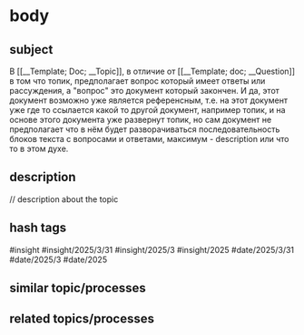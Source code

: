 # body
## subject
В [[__Template; Doc; __Topic]], в отличие от [[__Template; doc; __Question]] в том что топик, предполагает вопрос который имеет ответы или рассуждения, а "вопрос" это документ который закончен. И да, этот документ возможно уже является референсным, т.е. на этот документ уже где то ссылается какой то другой документ, например топик, и на основе этого документа уже развернут топик, но сам документ не предполагает что в нём будет разворачиваться последовательность блоков текста с вопросами и ответами, максимум - description или что то в этом духе. 

## description
// description about the topic 
## hash tags
#insight 
#insight/2025/3/31 #insight/2025/3 #insight/2025
#date/2025/3/31 #date/2025/3 #date/2025
## similar topic/processes
## related topics/processes
